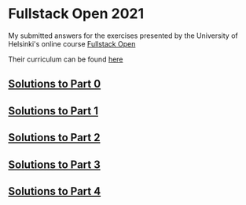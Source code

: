 # Fullstack Open 2021
 
My submitted answers for the exercises presented by the University of Helsinki's online course [Fullstack Open](https://fullstackopen.com/en/about)

Their curriculum can be found [here](https://fullstackopen.com/en/#course-contents)

## [Solutions to Part 0](https://github.com/Maniktherana/fullstack-open-2021/tree/main/part0)

## [Solutions to Part 1](https://github.com/Maniktherana/fullstack-open-2021/tree/main/part1)

## [Solutions to Part 2](https://github.com/Maniktherana/fullstack-open-2021/tree/main/part2)

## [Solutions to Part 3](https://github.com/Maniktherana/fullstack-open-2021/tree/main/part3/phonebook-backend)

## [Solutions to Part 4](https://github.com/Maniktherana/fullstack-open-2021/tree/main/part4/bloglist)

